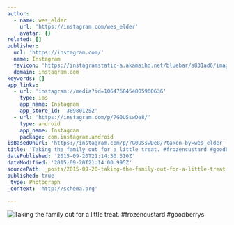 ```yaml
---
author:
  - name: wes_elder
    url: 'https://instagram.com/wes_elder'
    avatar: {}
related: []
publisher:
  url: 'https://instagram.com/'
  name: Instagram
  favicon: 'https://instagramstatic-a.akamaihd.net/bluebar/a831ad6/images/ico/favicon.ico'
  domain: instagram.com
keywords: []
app_links:
  - url: 'instagram://media?id=1064768454805960636'
    type: ios
    app_name: Instagram
    app_store_id: '389801252'
  - url: 'https://instagram.com/p/7G0USswDe8/'
    type: android
    app_name: Instagram
    package: com.instagram.android
isBasedOnUrl: 'https://instagram.com/p/7G0USswDe8/?taken-by=wes_elder'
title: 'Taking the family out for a little treat. #frozencustard #goodberrys'
datePublished: '2015-09-20T21:14:30.310Z'
dateModified: '2015-09-20T21:14:00.995Z'
sourcePath: _posts/2015-09-20-taking-the-family-out-for-a-little-treat-frozencustard-go.md
published: true
_type: Photograph
_context: 'http://schema.org'

---
```

![Taking the family out for a little treat&period; &num;frozencustard &num;goodberrys](https://scontent.cdninstagram.com/hphotos-xaf1/t51.2885-15/s640x640/sh0.08/e35/11821893_886052111478787_358926132_n.jpg)
